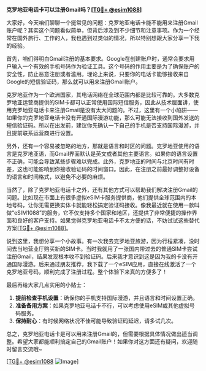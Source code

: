 **克罗地亚电话卡可以注册Gmail吗？[[TG💪+ @esim1088](https://t.me/s/esim1088)]**

大家好，今天咱们聊聊一个挺常见的问题：克罗地亚电话卡能不能用来注册Gmail账户呢？其实这个问题看似简单，但背后涉及到不少细节和注意事项。作为一个经常在国外旅行、工作的人，我也遇到过类似的情况，所以特别想跟大家分享一下我的经验。

首先，咱们得明白Gmail注册的基本要求。Google在创建账户时，通常会要求用户输入一个有效的手机号码作为验证工具。这个号码的作用主要是为了确保账户的安全性，防止恶意注册或者滥用。理论上来说，只要你的电话卡能够接收来自Google的短信验证码，那么就可以用来注册Gmail账户。

克罗地亚作为一个欧洲国家，其电话网络在全球范围内都是比较可靠的。大多数克罗地亚运营商提供的SIM卡都可以正常使用国际短信服务，因此从技术层面讲，使用克罗地亚电话卡来注册Gmail是没有太大问题的。不过，这里有一个小陷阱——如果你的克罗地亚电话卡没有开通国际漫游功能，那么可能无法接收到国外发送的短信验证码。所以在出发前，建议你先确认一下自己的手机是否支持国际漫游，并且提前联系运营商进行设置。

另外，还有一个容易被忽略的地方，那就是语言和时区的问题。克罗地亚使用的语言是克罗地亚语，而Gmail界面默认是英文或者其他主要语言。如果你的语言设置不正确，可能会导致某些步骤难以完成。此外，克罗地亚的时间与北京时间有时差，这也可能影响到你接收验证码的时间窗口。因此，在注册之前最好调整好设备的语言和时间格式，以避免不必要的麻烦。

当然了，除了克罗地亚电话卡之外，还有其他方式可以帮助我们解决注册Gmail的问题。比如现在市面上有很多虚拟eSIM卡服务提供商，他们提供全球范围内的本地号码，让你无需更换实体卡就能轻松搞定验证码接收。像我最近就在使用一款叫做“eSIM1088”的服务，它不仅支持多个国家和地区，还提供了非常便捷的操作界面和良好的客户支持。如果觉得克罗地亚电话卡不太方便的话，不妨试试这些替代方案[[TG💪+ @esim1088](https://t.me/s/esim1088)]。

说到这里，我想分享一个小故事。有一次我去克罗地亚旅游，因为行程紧凑，没时间去当地营业厅购买新的SIM卡。当时我就用了一张国内带过去的普通SIM卡尝试注册Gmail，结果发现根本收不到验证码。后来我才意识到这是因为我的卡没有开通国际漫游。后来通过朋友推荐，我下载了一个eSIM应用，直接在线激活了一个克罗地亚号码，顺利完成了注册过程。整个体验下来真的方便多了！

最后再给大家几点实用的小贴士：

1. **提前检查手机设置**：确保你的手机支持国际漫游，并且语言和时间设置正确。
2. **准备备用方案**：如果克罗地亚电话卡不行，可以考虑使用eSIM或其他虚拟号码服务。
3. **保持耐心**：有时候网络状况不佳可能导致验证码延迟，请多试几次。

总之，克罗地亚电话卡是可以用来注册Gmail的，但需要根据具体情况做出适当调整。希望大家都能顺利搞定自己的Gmail账户！如果你对这方面还有疑问，欢迎随时留言交流哦~

[[TG💪+ @esim1088](https://t.me/s/esim1088) ![Image](https://i.postimg.cc/4NQfJmqS/Snipaste-2025-05-13-00-14-12.png)]